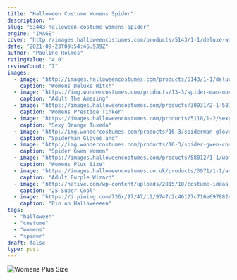 ```yaml
---
title: "Halloween Costume Womens Spider"
description: ""
slug: "53443-halloween-costume-womens-spider"
engine: "IMAGE"
cover: "http://images.halloweencostumes.com/products/5143/1-1/deluxe-wicked-witch-costume.jpg"
date: "2021-09-23T09:54:46.939Z"
author: "Pauline Holmes"
ratingValue: "4.0"
reviewCount: "7"
images:
  - image: "http://images.halloweencostumes.com/products/5143/1-1/deluxe-wicked-witch-costume.jpg"
    caption: "Womens Deluxe Witch"
  - image: "https://img.wondercostumes.com/products/13-3/spider-man-movie-lizard-plus-costume.jpg"
    caption: "Adult The Amazing"
  - image: "https://images.halloweencostumes.com/products/30931/2-1-58141/womens-prestige-tinker-bell-costume-alt1.jpg"
    caption: "Womens Prestige Tinker"
  - image: "https://images.halloweencostumes.com/products/5110/1-2/sexy-orange-tuxedo-costume.jpg"
    caption: "Sexy Orange Tuxedo"
  - image: "http://img.wondercostumes.com/products/16-3/spiderman gloves and boots boys costume kit.jpg"
    caption: "Spiderman Gloves and"
  - image: "http://img.wondercostumes.com/products/16-3/spider-gwen-costume.jpg"
    caption: "Spider Gwen Women"
  - image: "https://images.halloweencostumes.com/products/58012/1-1/womens-plus-devilish-diva-costume.jpg"
    caption: "Womens Plus Size"
  - image: "https://images.halloweencostumes.co.uk/products/3971/1-1/adult-purple-wizard-costume.jpg"
    caption: "Adult Purple Wizard"
  - image: "http://hative.com/wp-content/uploads/2015/10/costume-ideas-tutorials/21-diy-costume-ideas-tutorials-for-halloween.jpg"
    caption: "25 Super Cool"
  - image: "https://i.pinimg.com/736x/97/47/c2/9747c2c46127c716e697882e923d01ee--iron-man-costumes-kid-costumes.jpg"
    caption: "Pin on Halloweeeen"
tags:
  - "halloween"
  - "costume"
  - "womens"
  - "spider"
draft: false
type: post
---
```



![Womens Plus Size](https://images.halloweencostumes.com/products/58012/1-1/womens-plus-devilish-diva-costume.jpg "Womens Plus Size")


<!--inArticleAds-->

<!--galleryOne-->


<!--inArticleAds-->

<!--galleryTwo-->


<!--galleryThree-->

